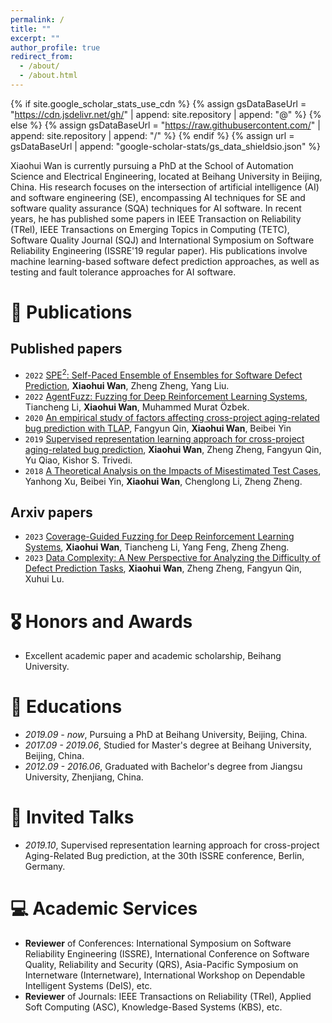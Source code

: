 ```yaml
---
permalink: /
title: ""
excerpt: ""
author_profile: true
redirect_from: 
  - /about/
  - /about.html
---
```


{% if site.google_scholar_stats_use_cdn %}
{% assign gsDataBaseUrl = "https://cdn.jsdelivr.net/gh/" | append: site.repository | append: "@" %}
{% else %}
{% assign gsDataBaseUrl = "https://raw.githubusercontent.com/" | append: site.repository | append: "/" %}
{% endif %}
{% assign url = gsDataBaseUrl | append: "google-scholar-stats/gs_data_shieldsio.json" %}

<span class='anchor' id='about-me'></span>

Xiaohui Wan is currently pursuing a PhD at the School of Automation Science and Electrical Engineering, located at Beihang University in Beijing, China. His research focuses on the intersection of artificial intelligence (AI) and software engineering (SE), encompassing AI techniques for SE and software quality assurance (SQA) techniques for AI software. In recent years, he has published some papers in IEEE Transaction on Reliability (TRel), IEEE Transactions on Emerging Topics in Computing (TETC), Software Quality Journal (SQJ) and International Symposium on Software Reliability Engineering (ISSRE'19 regular paper). His publications involve machine learning-based software defect prediction approaches, as well as testing and fault tolerance approaches for AI software. 


# 📝 Publications 
## Published papers
- ``2022`` [SPE$^{2}$: Self-Paced Ensemble of Ensembles for Software Defect Prediction](https://ieeexplore.ieee.org/abstract/document/9736191), **Xiaohui Wan**, Zheng Zheng, Yang Liu.
- ``2022`` [AgentFuzz: Fuzzing for Deep Reinforcement Learning Systems](https://ieeexplore.ieee.org/abstract/document/9985158), Tiancheng Li, **Xiaohui Wan**, Muhammed Murat Özbek.
- ``2020`` [An empirical study of factors affecting cross-project aging-related bug prediction with TLAP](https://link.springer.com/article/10.1007/s11219-019-09460-7), Fangyun Qin, **Xiaohui Wan**, Beibei Yin
- ``2019`` [Supervised representation learning approach for cross-project aging-related bug prediction](https://ieeexplore.ieee.org/abstract/document/8987459), **Xiaohui Wan**, Zheng Zheng, Fangyun Qin, Yu Qiao, Kishor S. Trivedi.
- ``2018`` [A Theoretical Analysis on the Impacts of Misestimated Test Cases](https://ieeexplore.ieee.org/abstract/document/8563200), Yanhong Xu, Beibei Yin, **Xiaohui Wan**, Chenglong Li, Zheng Zheng.

## Arxiv papers
- ``2023`` [Coverage-Guided Fuzzing for Deep Reinforcement Learning Systems](https://papers.ssrn.com/sol3/papers.cfm?abstract_id=4397226), **Xiaohui Wan**, Tiancheng Li, Yang Feng, Zheng Zheng.
- ``2023`` [Data Complexity: A New Perspective for Analyzing the Difficulty of Defect Prediction Tasks](https://arxiv.org/abs/2305.03615), **Xiaohui Wan**, Zheng Zheng, Fangyun Qin, Xuhui Lu.

# 🎖 Honors and Awards
- Excellent academic paper and academic scholarship, Beihang University.

# 📖 Educations
- *2019.09 - now*, Pursuing a PhD at Beihang University, Beijing, China. 
- *2017.09 - 2019.06*, Studied for Master's degree at Beihang University, Beijing, China.
- *2012.09 - 2016.06*, Graduated with Bachelor's degree from Jiangsu University, Zhenjiang, China. 

# 💬 Invited Talks
- *2019.10*, Supervised representation learning approach for cross-project Aging-Related Bug prediction, at the 30th ISSRE conference, Berlin, Germany. 

# 💻 Academic Services
- **Reviewer** of Conferences: International Symposium on Software Reliability Engineering (ISSRE), International Conference on Software Quality, Reliability and Security (QRS), Asia-Pacific Symposium on Internetware (Internetware), International Workshop on Dependable Intelligent Systems (DeIS), etc.
- **Reviewer** of Journals: IEEE Transactions on Reliability (TRel), Applied Soft Computing (ASC), Knowledge-Based Systems (KBS), etc.
